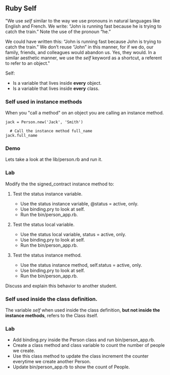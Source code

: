 ## Ruby Self

"We use _self_ similar to the way we use pronouns in natural languages like English and French. We write: “John is running fast because he is trying to catch the train.” Note the use of the pronoun “he.”  

We could have written this: “John is running fast because John is trying to catch the train.” We don’t reuse “John” in this manner, for if we do, our family, friends, and colleagues would abandon us. Yes, they would. In a similar aesthetic manner, we use the _self_ keyword as a shortcut, a referent to refer to an object."

Self:

* Is a variable that lives inside __every__ object. 
* Is a variable that lives inside __every__ class.


### Self used in instance methods

When you "call a method" on an object you are calling an instance method.

```
jack = Person.new('Jack', 'Smith')

  # Call the instance method full_name
jack.full_name

```

### Demo

Lets take a look at the lib/person.rb and run it.

### Lab 
Modify the the signed_contract instance method to:  

1. Test the status instance variable.

	* Use the status instance variable, @status = active, only.  
	* Use binding.pry to look at self.
	* Run the bin/person_app.rb.

2. Test the status local variable.  

	* Use the status local variable, status = active, only.  
	* Use binding.pry to look at self.  
	* Run the bin/person_app.rb.  
	
3. Test the status instance method.	

	* Use the status instance method, self.status = active, only.
	* Use binding.pry to look at self.  
	* Run the bin/person_app.rb.



Discuss and explain this behavior to another student.


### Self used inside the class definition.

The variable _self_ when used inside the class definition, __but not inside the instance methods__, refers to the Class itself.

### Lab

* Add binding.pry inside the Person class and run bin/person_app.rb.
* Create a class method and class variable to count the number of people we create.
* Use this class method to update the class increment the counter everytime we create another Person.
* Update bin/person_app.rb to show the count of People.


